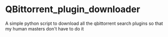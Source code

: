 # QBittorrent_plugin_downloader
A simple python script to download all the qbittorrent search plugins so that my human masters don't have to do it
